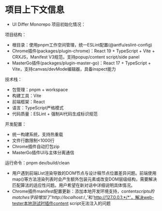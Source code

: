 # 项目上下文信息

- UI Differ Monorepo 项目初始化情况：

项目结构：

- 根目录：使用pnpm工作空间管理，统一ESLint配置(@antfu/eslint-config)
- Chrome插件(packages/plugin-chrome)：React 19 + TypeScript + Vite + CRXJS，Manifest V3规范，支持popup/content script/side panel
- MasterGo插件(packages/plugin-master-go)：React 17 + TypeScript + Vite，支持canvas/devMode编辑器，具备inspect能力

技术栈：

- 包管理：pnpm + workspace
- 构建工具：Vite
- 前端框架：React
- 语言：TypeScript严格模式
- 代码质量：ESLint + 强制AI代码生成标识规范

开发配置：

- 统一构建系统，支持热重载
- 文件行数限制<1000行
- Chrome插件自动打包zip
- MasterGo插件UI与主体分离通信

运行命令：pnpm dev/build/clean

- 用户遇到前端List渲染导致的DOM节点与设计稿节点位置差异问题。前端使用map()等方法渲染列表时会产生额外包装元素或改变DOM层级结构，需要解决匹配算法的适应性问题。用户希望在新对话中详细说明具体情况。
- Chrome插件manifest配置更新：添加本地开发环境支持，content*scripts的matches字段增加了'http://localhost:*/\_'和'http://127.0.0.1:*/*'，解决web-tester本地测试时插件content script无法注入的问题
